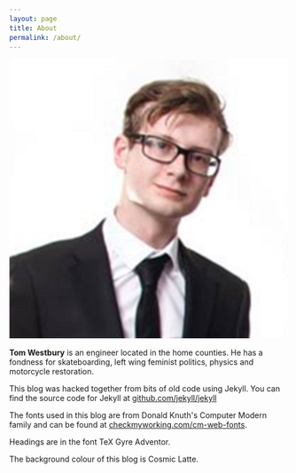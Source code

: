 ```yaml
---
layout: page
title: About
permalink: /about/
---
```


<div class="avatar">
  <img src="/assets/images/tom.png" alt='Tom' >
</div>

**Tom Westbury** is an engineer located in the home counties. He has a fondness for skateboarding, left wing feminist politics, physics and motorcycle restoration.

This blog was hacked together from bits of old code using Jekyll.
You can find the source code for Jekyll at [github.com/jekyll/jekyll](https://github.com/jekyll/jekyll)

The fonts used in this blog are from Donald Knuth's Computer Modern family and can be found at [checkmyworking.com/cm-web-fonts](http://checkmyworking.com/cm-web-fonts/).

Headings are in the font TeX Gyre Adventor.

The background colour of this blog is Cosmic Latte.

